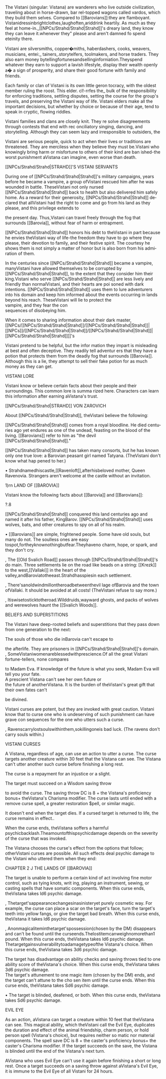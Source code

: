 The Vistani (singular: Vistana) are wanderers who live outside civilization, traveling about in horse-drawn, bar­ rel-topped wagons called vardos, which they build them­ selves. Compared to [[Barovians]]:they are flamboyant. Vistanidressinbrightclothes,laughoften,ariddrink heartily. As much as they feel at home-in._[[NPCs/Strahd/Strahd|Strahd]]'s dreary land, they know they can leave it.whenever they" please and aren't damned fo spend eteinity there.

Vistani are silversmiths, copper�miths, haberdashers, cooks, weavers, musicians, entei:_ tainers,.storytelfers, toolmakers, and horse traders. They also earn money bytellingfortunesandsellinginforniation.Theyspend whatever they earn to support a lavish lifestyle, display their wealth openly a� a sign of prosperity, and share their good fortune with family and friends.

Each family or clan of Vistani is its own little geron­ tocracy, with the oldest member ruling the roost. This elder. cl!-rrfes the_ bulk of the responsibility for enforcing traditions, settling disputes, setting the course for the group's travels, and preserving the Vistani way of life. Vistani elders make all the important decisions, but whether by choice or because of their age, tend to speak in cryptic, flowing riddles.

Vistani families and clans are closely knit. They re­ solve disagreements through contests that end with rec­ onciliatory singing, dancing, and storytelling. Although they can seem lazy and irresponsible to outsiders, the

Vistani are serious people, quick to act when their lives or traditions are threatened. They are merciless when they believe they must be.Vistani who knowingly bring harm or misfortune to others of their kind are ban­ ished-the worst punishment aVistana can imagine, even worse than death.

[[NPCs/Strahd/Strahd|STRAHD]]'S VISTANI SERVANTS

During one of [[NPCs/Strahd/Strahd|Strahd]]'s military campaigns, years before he became a vampire, a group ofVistani rescued him after he was wounded in battle. TheseVistani not only nursed [[NPCs/Strahd/Strahd|Strahd]] back to health but also delivered him safely home. As a reward for their generosity, [[NPCs/Strahd/Strahd|Strahd]] de­ clared that allVistani had the right to come and go from his land as they please, and this privilege extends to

the present day. Thus,Vistani can travel freely through the fog that surrounds [[Barovia]], without fear of harm or entrapment.

[[NPCs/Strahd/Strahd|Strahd]] honors his debt to theVistani in part because he envies theVistani way of life-the freedom they have to go where they please, their devotion to family, and their festive spirit. The courtesy he shows them is not simply a matter of honor but is also born from his admi­ ration of them.

In the centuries since [[NPCs/Strahd/Strahd|Strahd]] became a vampire, manyVistani have allowed themselves to be corrupted by [[NPCs/Strahd/Strahd|Strahd]], to the extent that they consider him their king.Vistani who serve [[NPCs/Strahd/Strahd|Strahd]] are less lively and friendly than normalVistani, and their hearts are poi­ soned with dark intentions. [[NPCs/Strahd/Strahd|Strahd]] uses them to lure adventurers into his domain and keep him informed about the events occurring in lands beyond his reach. TheseVistani will lie to protect the  
vampire, and they fear the con­  
sequences of disobeying him.

When it comes to sharing information about their dark master, [[NPCs/[[NPCs/Strahd/Strahd|Strahd]]/[[NPCs/Strahd/Strahd|Strahd]]|[[NPCs]]/[[NPCs/Strahd/Strahd|Strahd]]/[[NPCs/Strahd/Strahd|Strahd]]|[[NPCs/Strahd/Strahd|Strahd]]]]'s

Vistani pretend to be helpful, but the infor­ mation they impart is misleading at best and often deceptive. They readily tell adventur­ ers that they have a potion that protects them from the deadly fog that surrounds [[Barovia]]. Although this is a lie, they attempt to sell their fake potion for as much money as they can get.

VISTANI LORE

Vistani know or believe certain facts about their people and their surroundings. This common lore is summa­ rized here. Characters can learn this information after earning aVistana's trust.

[[NPCs/Strahd/Strahd|STRAHD]] VON ZAROVICH

About [[NPCs/Strahd/Strahd|Strahd]], theVistani believe the following:

[[NPCs/Strahd/Strahd|Strahd]] comes from a royal bloodline. He died centu­ ries ago yet endures as one of the undead, feasting on the blood of the living. [[Barovians]] refer to him as "the devil [[NPCs/Strahd/Strahd|Strahd]]."

[[NPCs/Strahd/Strahd|Strahd]] has taken many consorts, but he has known only one true love: a Barovian peasant girl named Tatyana. (TheVistani don't know what hap­ pened to her.)

• Strahdnamedhiscastle,[[Ravenloft]],afterhisbeloved mother, Queen Ravenovia. Strangers aren't welcome at the castle without an invitation.

1)rn LAND OF [[BAROVIA]]

Vistani know the following facts about [[Barovia]] and [[Barovians]]:

?.8

[[NPCs/Strahd/Strahd|Strahd]] conquered this land centuries ago and named it after his father, KingBarov. [[NPCs/Strahd/Strahd|Strahd]] uses wolves, bats, and other creatures to spy on all of his realm.

• [[Barovians]] are simple, frightened people. Some have old souls, but many do not. The soulless ones are easy tospot,fortheyknownothingbutfear.Theyhaveno charm, hope, or spark, and they don't cry.

, The [[Old Svalich Road]] passes through [[NPCs/Strahd/Strahd|Strahd]]'s do­ main. Three settlements lie on the road like beads on a string: [[Krezk]] to the west,[[Vallaki]] in the heart of the valley,andBaroviatotheeast.Strahdhasspiesin each settlement.

, There'sanoldwindmillontheroadbetweenthevil­ lage ofBarovia and the town ofVallaki. It should be avoided at all costs! (TheVistani refuse to say more.)

, Itiswisetosticktotheroad.Wilddruids,wayward ghosts, and packs of wolves and werewolves haunt the [[Svalich Woods]].

BELIEFS AND SUPERSTITIONS

The Vistani have deep-rooted beliefs and superstitions that they pass down from one generation to the next:

The souls of those who die inBarovia can't escape to

the afterlife. They are prisoners in [[NPCs/Strahd/Strahd|Strahd]]'s domain.  
, SomeVistaniwomenareblessedwithprescience.Of all the great Vistani fortune-tellers, none compares

to Madam Eva. If knowledge of the future is what you seek, Madam Eva will tell you your fate.  
A prescient Vistana can't see her own future or  
the future of anotherVistana. It is the burden of theVistani's great gift that their own fates can't

be divined.

Vistani curses are potent, but they are invoked with great caution. Vistani know that to curse one who is undeserving of such punishment can have grave con­ sequences for the one who utters such a curse.

, Ravenscarrylostsoulswithinthem,sokillingoneis bad luck. (The ravens don't carry souls within.)

VISTANI CURSES

A Vistana, regardless of age, can use an action to utter a curse. The curse targets another creature within 30 feet that the Vistana can see. The Vistana can't utter another such curse before finishing a long rest.

The curse is a repayment for an injustice or a slight.

The target must succeed on a Wisdom saving throw

to avoid the curse. The saving throw DC is 8 + the Vistana's proficiency bonus+ theVistana's Charisma modifier. The curse lasts until ended with a remove curse spell, a greater restoration $pell, or similar magic.

It doesn't end when the target dies. If a cursed target is returned to life, the curse remains in effect..

When the curse ends, theVistana soffers a harmful psychicbacklash.Theamountofthispsychicdamage depends on the severity of the curse that was invoked.

The Vistana chooses the curse's effect from the options that follow; otherVistani curses are possible. All such effects deal psychic damage to the Vistani who uttered them when they end:

CHAPTER 2 J THE LANDS OF [[BAROVIA]]

The target is unable to perform a certain kind of act involving fine motor control, such as tying knots, writ­ ing, playing an instrument, sewing, or casting spells that have somatic components. When this curse ends, theVistana takes ld6 psychic damage.

, Thetarget'sappearancechangesinasinisteryet purely cosmetic way. For example, the curse can place a scar on the target's face, turn the target's teeth into yellow fangs, or give the target bad breath. When this curse ends, theVistana it takes ld6 psychic damage.

, Anonmagicaliteminthetarget'spossession(chosen by the DM) disappears and can't be found until the curseends.Thelostitemcanweighnomorethan1 pound. When this curse ends, theVistana takes ld6 psychic damage. Thetargetgainsvulnerabilitytoadamagetypeofthe Vistana's choice. When this curse ends, theVistana takes 3d6 psychic damage.

The target has disadvantage on ability checks and saving throws tied to one ability score of theVistana's choice. When this curse ends, theVistana takes 3d6 psychic damage.  
The target's attunement to one magic item (chosen by the DM) ends, and the target can't attune to the cho­ sen item until the curse ends. When this curse ends, theVistana takes Sd6 psychic damage.

• The target is blinded, deafened, or both. When this curse ends, theVistana takes Sd6 psychic damage.

EVIL EYE

As an action, aVistana can target a creature within 10 feet that theVistana can see. This magical ability, which theVistani call the Evil Eye, duplicates the duration and effect of the animal friendship, charm person, or hold person spell (Vistana's choice), but requires neither so­ matic nor material components. The spell save DC is 8 + the caster's proficiency bonus+ the caster's Charisma modifier. If the target succeeds on the save, the Vistana is blinded until the end of the Vistana's next turn.

AVistana who uses Evil Eye can't use it again before finishing a short or long rest. Once a target succeeds on a saving throw against aVistana's Evil Eye, it is immune to the Evil Eye of all Vistani for 24 hours.